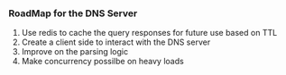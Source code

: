 ### RoadMap for the DNS Server

1. Use redis to cache the query responses for future use based on TTL
2. Create a client side to interact with the DNS server
3. Improve on the parsing logic 
4. Make concurrency possilbe on heavy loads